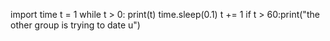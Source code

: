  
import time
t = 1
while t > 0:
    print(t)
    time.sleep(0.1)
    t += 1
    if t > 60:print("the other group is trying to date u")

